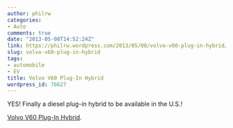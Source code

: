 ```yaml
---
author: philrw
categories:
- Auto
comments: true
date: "2013-05-08T14:52:24Z"
link: https://philrw.wordpress.com/2013/05/08/volvo-v60-plug-in-hybrid/
slug: volvo-v60-plug-in-hybrid
tags:
- automobile
- EV
title: Volvo V60 Plug-In Hybrid
wordpress_id: 76627
---
```


YES! Finally a diesel plug-in hybrid to be available in the U.S.!

[Volvo V60 Plug-In Hybrid](http://www.volvocars.com/intl/cars/new-models/V60/gallery).
